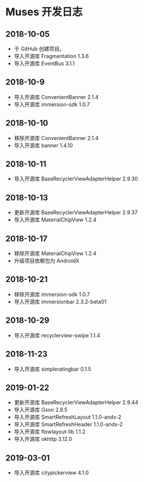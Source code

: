 # Muses 开发日志
## 2018-10-05
- 于 GitHub 创建项目。
- 导入开源库 Fragmentation 1.3.6
- 导入开源库 EventBus 3.1.1

## 2018-10-9
- 导入开源库 ConvenientBanner 2.1.4
- 导入开源库 immersion-sdk 1.0.7

## 2018-10-10
- 移除开源库 ConvenientBanner 2.1.4
- 导入开源库 banner 1.4.10

## 2018-10-11
- 导入开源库 BaseRecyclerViewAdapterHelper 2.9.30

## 2018-10-13
- 更新开源库 BaseRecyclerViewAdapterHelper 2.9.37
- 导入开源库 MaterialChipView 1.2.4

## 2018-10-17
- 移除开源库 MaterialChipView 1.2.4
- 升级项目依赖包为 AndroidX

## 2018-10-21
- 移除开源库 immersion-sdk 1.0.7
- 导入开源库 immersionbar 2.3.2-beta01

## 2018-10-29
- 导入开源库 recyclerview-swipe 1.1.4

## 2018-11-23
- 导入开源库 simpleratingbar 0.1.5

## 2019-01-22
- 更新开源库 BaseRecyclerViewAdapterHelper 2.9.44
- 导入开源库 Gson 2.8.5
- 导入开源库 SmartRefreshLayout 1.1.0-andx-2
- 导入开源库 SmartRefreshHeader 1.1.0-andx-2
- 导入开源库 flowlayout-lib 1.1.2
- 导入开源库 okhttp 3.12.0

## 2019-03-01
- 导入开源库 citypickerview 4.1.0
